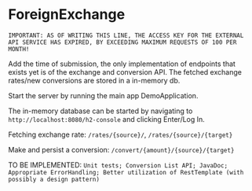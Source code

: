 # ForeignExchange

`IMPORTANT: AS OF WRITING THIS LINE, THE ACCESS KEY FOR THE EXTERNAL API SERVICE HAS EXPIRED, BY EXCEEDING MAXIMUM REQUESTS OF 100 PER MONTH!`

Add the time of submission, the only implementation of endpoints that exists yet is of the exchange and conversion API.
The fetched exchange rates/new conversions are stored in a in-memory db.

Start the server by running the main app DemoApplication.

The in-memory database can be started by navigating to
`http://localhost:8080/h2-console`
and clicking Enter/Log In.

Fetching exchange rate:
`/rates/{source}/`,
`/rates/{source}/{target}`

Make and persist a conversion:
`/convert/{amount}/{source}/{target}`

TO BE IMPLEMENTED:
`Unit tests;
Conversion List API;
JavaDoc;
Appropriate ErrorHandling;
Better utilization of RestTemplate (with possibly a design pattern)
`